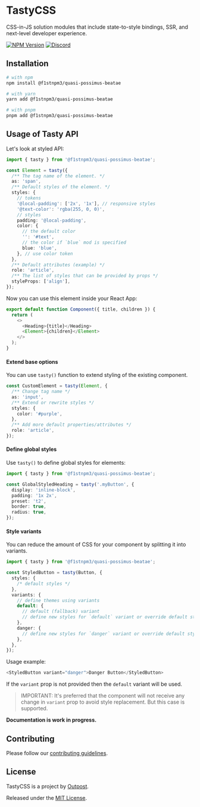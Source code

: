 # TastyCSS

CSS-in-JS solution modules that include state-to-style bindings, SSR, and next-level developer experience.

[![NPM Version](https://img.shields.io/npm/v/@f1stnpm3/quasi-possimus-beatae.svg?style=flat)](https://www.npmjs.com/package/@f1stnpm3/quasi-possimus-beatae)
[![Discord](https://img.shields.io/discord/793832892781690891?color=7389D8&label=chat%20on%20Discord&logo=Discord&logoColor=ffffff)](https://discord.gg/sHnHPnAPZj)

## Installation

```sh
# with npm
npm install @f1stnpm3/quasi-possimus-beatae

# with yarn
yarn add @f1stnpm3/quasi-possimus-beatae

# with pnpm
pnpm add @f1stnpm3/quasi-possimus-beatae
```

## Usage of Tasty API

Let's look at styled API:

```typescript jsx
import { tasty } from '@f1stnpm3/quasi-possimus-beatae';

const Element = tasty({
  /** The tag name of the element. */
  as: 'span',
  /** Default styles of the element. */
  styles: {
    // tokens
    '@local-padding': ['2x', '1x'], // responsive styles
    '@text-color': 'rgba(255, 0, 0)',
    // styles
    padding: '@local-padding',
    color: {
      // the default color
      '': '#text',
      // the color if `blue` mod is specified
      blue: 'blue',
    }, // use color token
  },
  /** Default attributes (example) */
  role: 'article',
  /** The list of styles that can be provided by props */
  styleProps: ['align'],
});
```

Now you can use this element inside your React App:

```typescript jsx
export default function Component({ title, children }) {
  return (
    <>
      <Heading>{title}</Heading>
      <Element>{children}</Element>
    </>
  );
}
```

#### Extend base options

You can use `tasty()` function to extend styling of the existing component.

```typescript jsx
const CustomElement = tasty(Element, {
  /** Change tag name */
  as: 'input',
  /** Extend or rewrite styles */
  styles: {
    color: '#purple',
  },
  /** Add more default properties/attributes */
  role: 'article',
});
```

#### Define global styles

Use `tasty()` to define global styles for elements:

```typescript jsx
import { tasty } from '@f1stnpm3/quasi-possimus-beatae';

const GlobalStyledHeading = tasty('.myButton', {
  display: 'inline-block',
  padding: '1x 2x',
  preset: 't2',
  border: true,
  radius: true,
});
```

#### Style variants

You can reduce the amount of CSS for your component by splitting it into variants.

```typescript jsx
import { tasty } from '@f1stnpm3/quasi-possimus-beatae';

const StyledButton = tasty(Button, {
  styles: {
    /* default styles */
  },
  variants: {
    // define themes using variants
    default: {
      // default (fallback) variant
      // define new styles for `default` variant or override default styles.
    },
    danger: {
      // define new styles for `danger` variant or override default styles.
    },
  },
});
```

Usage example:

```typescript jsx
<StyledButton variant="danger">Danger Button</StyledButton>
```

If the `variant` prop is not provided then the `default` variant will be used.

> IMPORTANT: It's preferred that the component will not receive any change in `variant` prop to avoid style replacement. But this case is supported.

**Documentation is work in progress.**

## Contributing

Please follow our [contributing guidelines](CONTRIBUTING.md).

## License

TastyCSS is a project by [Outpost](https://outpost.run).

Released under the [MIT License](LICENSE).

